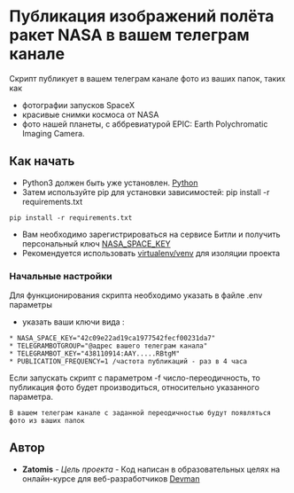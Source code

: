 # Публикация изображений полёта ракет NASA в вашем телеграм канале

Скрипт публикует в вашем телеграм канале фото из ваших папок, таких как 

* фотографии запусков SpaceX 
* красивые снимки космоса от NASA 
* фото нашей планеты, с аббревиатурой EPIC: Earth Polychromatic Imaging Camera.

## Как начать

* Python3 должен быть уже установлен. [Python](https://www.python.org/downloads)
* Затем используйте pip для установки зависимостей: pip install -r requirements.txt
```
pip install -r requirements.txt
```
* Вам необходимо зарегистрироваться на сервисе Битли и получить персональный ключ [NASA_SPACE_KEY](https://api.nasa.gov/)
* Рекомендуется использовать [virtualenv/venv](https://www.docs.python.org/3/library/venv.html) для изоляции проекта

### Начальные настройки

Для функционирования скрипта необходимо указать в файле .env параметры
* указать ваши ключи вида :
```
* NASA_SPACE_KEY="42c09e22ad19ca1977542fecf00231da7"
* TELEGRAMBOTGROUP="@адрес вашего телеграм канала"
* TELEGRAMBOT_KEY="438110914:AAY.....RBtgM"
* PUBLICATION_FREQUENCY=1 /частота публикаций - раз в 4 часа
```
Если запускать скрипт с параметром -f число-переодичность, то публикация фото будет производиться,
относительно указанного параметра.
```
В вашем телеграм канале с заданной переодичностью будут появляться фото из ваших папок
```

## Автор

* **Zatomis** - *Цель проекта* - Код написан в образовательных целях на онлайн-курсе для веб-разработчиков [Devman](https://dvmn.org)
